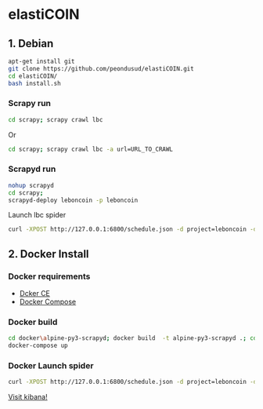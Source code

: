 # elastiCOIN

  
## 1. Debian
```bash
apt-get install git
git clone https://github.com/peondusud/elastiCOIN.git
cd elastiCOIN/
bash install.sh
```

### Scrapy run
```bash
cd scrapy; scrapy crawl lbc
```
Or
```bash
cd scrapy; scrapy crawl lbc -a url=URL_TO_CRAWL
```

### Scrapyd run
```bash
nohup scrapyd
cd scrapy;
scrapyd-deploy leboncoin -p leboncoin
```

Launch lbc spider
```bash
curl -XPOST http://127.0.0.1:6800/schedule.json -d project=leboncoin -d spider=lbc -d url=XXX
```


## 2. Docker Install
### Docker requirements
* [Dcker CE](https://docs.docker.com/engine/installation/) 
* [Docker Compose](https://docs.docker.com/compose/install/) 

### Docker build 
```bash
cd docker\alpine-py3-scrapyd; docker build  -t alpine-py3-scrapyd .; cd ..;
docker-compose up
```

### Docker Launch spider
```bash
curl -XPOST http://127.0.0.1:6800/schedule.json -d project=leboncoin -d spider=lbc -d setting=ES_HOST=elasticsearch -d url=URL_TO_CRAWL
```

[Visit kibana!](http://127.0.0.1:5601/) 
